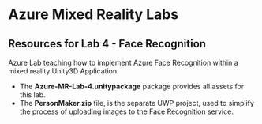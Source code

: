 # Azure Mixed Reality Labs

## Resources for Lab 4 - Face Recognition

Azure Lab teaching how to implement Azure Face Recognition within a mixed reality Unity3D Application.

- The **Azure-MR-Lab-4.unitypackage** package provides all assets for this lab.
- The **PersonMaker.zip** file, is the separate UWP project, used to simplify the process of uploading images to the Face Recognition service.